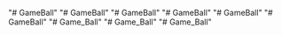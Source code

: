 "# GameBall" 
"# GameBall" 
"# GameBall" 
"# GameBall" 
"# GameBall" 
"# GameBall" 
"# Game_Ball" 
"# Game_Ball" 
"# Game_Ball" 
